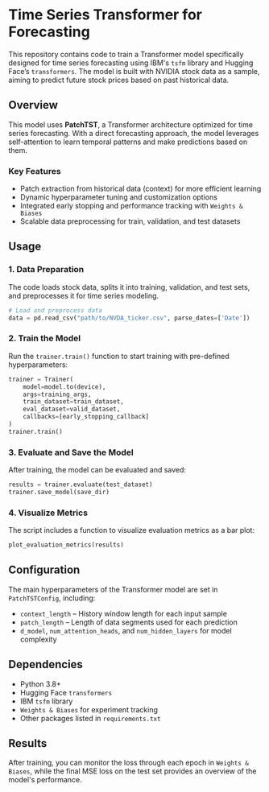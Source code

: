 # Time Series Transformer for Forecasting

This repository contains code to train a Transformer model specifically designed for time series forecasting using IBM's `tsfm` library and Hugging Face’s `transformers`. The model is built with NVIDIA stock data as a sample, aiming to predict future stock prices based on past historical data. 

## Overview

This model uses **PatchTST**, a Transformer architecture optimized for time series forecasting. With a direct forecasting approach, the model leverages self-attention to learn temporal patterns and make predictions based on them.

### Key Features
- Patch extraction from historical data (context) for more efficient learning
- Dynamic hyperparameter tuning and customization options
- Integrated early stopping and performance tracking with `Weights & Biases`
- Scalable data preprocessing for train, validation, and test datasets


## Usage

### 1. Data Preparation
The code loads stock data, splits it into training, validation, and test sets, and preprocesses it for time series modeling.

   ```python
   # Load and preprocess data
   data = pd.read_csv("path/to/NVDA_ticker.csv", parse_dates=['Date'])
   ```

### 2. Train the Model
Run the `trainer.train()` function to start training with pre-defined hyperparameters:

```python
trainer = Trainer(
    model=model.to(device),
    args=training_args,
    train_dataset=train_dataset,
    eval_dataset=valid_dataset,
    callbacks=[early_stopping_callback]
)
trainer.train()
```

### 3. Evaluate and Save the Model
After training, the model can be evaluated and saved:

```python
results = trainer.evaluate(test_dataset)
trainer.save_model(save_dir)
```

### 4. Visualize Metrics
The script includes a function to visualize evaluation metrics as a bar plot:

```python
plot_evaluation_metrics(results)
```

## Configuration

The main hyperparameters of the Transformer model are set in `PatchTSTConfig`, including:
- `context_length` – History window length for each input sample
- `patch_length` – Length of data segments used for each prediction
- `d_model`, `num_attention_heads`, and `num_hidden_layers` for model complexity

## Dependencies

- Python 3.8+
- Hugging Face `transformers`
- IBM `tsfm` library
- `Weights & Biases` for experiment tracking
- Other packages listed in `requirements.txt`

## Results

After training, you can monitor the loss through each epoch in `Weights & Biases`, while the final MSE loss on the test set provides an overview of the model's performance.

